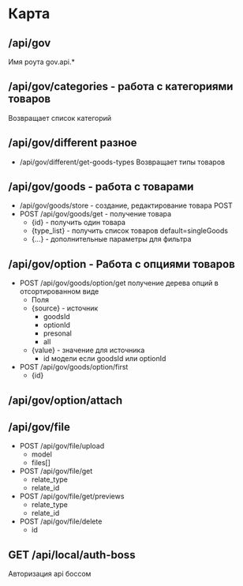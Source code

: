 # Карта
## /api/gov
Имя роута gov.api.*

## /api/gov/categories  - работа с категориями товаров
Возвращает список категорий

## /api/gov/different разное
- /api/gov/different/get-goods-types Возвращает типы товаров

## /api/gov/goods - работа с товарами
- /api/gov/goods/store - создание, редактирование товара POST
- POST /api/gov/goods/get - получение товара
  - {id} - получить один товара
  - {type\_list} - получить список товаров default=singleGoods
  - {...} - дополнительные параметры для фильтра

## /api/gov/option - Работа с опциями товаров
- POST /api/gov/goods/option/get получение дерева опций в отсортированном виде
  - Поля
  - {source} - источник
    - goodsId
    - optionId
    - presonal
    - all
  - {value} - значение для источника
    - id модели если goodsId или optionId
- POST /api/gov/goods/option/first
  - {id}

## /api/gov/option/attach


## /api/gov/file
- POST /api/gov/file/upload
  - model
  - files[]
- POST /api/gov/file/get
  - relate_type
  - relate_id
- POST /api/gov/file/get/previews
  - relate_type
  - relate_id
- POST /api/gov/file/delete
  - id

## GET /api/local/auth-boss
  Авторизация api боссом